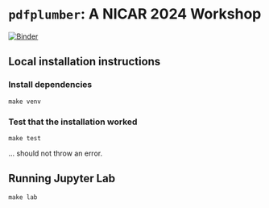 # `pdfplumber`: A NICAR 2024 Workshop

[![Binder](https://mybinder.org/badge_logo.svg)](https://mybinder.org/v2/gh/jsvine/nicar-2024-pdfplumber-workshop/HEAD)

## Local installation instructions

### Install dependencies

```
make venv
```

### Test that the installation worked

```
make test
```

... should not throw an error.

## Running Jupyter Lab

```
make lab
```
